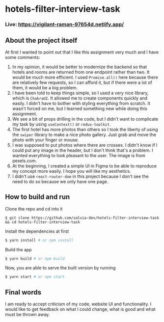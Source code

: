 # hotels-filter-interview-task

### Live: https://vigilant-raman-97654d.netlify.app/

## About the project itself

At first I wanted to point out that I like this assignment very much and I have some comments: <br />

1. In my opinion, it would be better to modernize the backend so that hotels and rooms are returned from one endpoint rather than two. It would be much more efficient. I used `Promise.all()` here because there are relatively few requests, so I can afford it, but if there were a lot of them, it would be a big problem.
2. I have been told to keep things simple, so I used a very nice library, which is `ChakraUI`. It allowed me to create components quickly and easily. I didn't have to bother with styling everything from scratch. It wasn't forced on me, but I learned something new while doing this assignment.
3. We see a bit of props drilling in the code, but I didn't want to complicate my task by using `useContext()` or `redux-toolkit`.
4. The first hotel has more photos than others so I took the liberty of using the `swiper` library to make a nice photo gallery. Just grab and move the photo with your finger or mouse.
5. I was supposed to put photos where there are crosses. I didn't know if I could put any image in the header, but I don't think that's a problem. I wanted everything to look pleasant to the user. The image is from pexels.com.
6. At the beginning, I created a simple UI in Figma to be able to reproduce my concept more easily. I hope you will like my aesthetics.
7. I didn't use `react-router-dom` in this project because I don't see the need to do so because we only have one page.

## How to build and run

Clone the repo and cd into it

```
$ git clone https://github.com/salvia-dev/hotels-filter-interview-task && cd hotels-filter-interview-task
```

Install the dependencies at first

```zsh
$ yarn install # or npm install
```

Build the app

```zsh
$ yarn build # or npm build
```

Now, you are able to serve the built version by running

```zsh
$ yarn start # or npm start
```

## Final words

I am ready to accept criticism of my code, website UI and functionality. I would like to get feedback on what I could change, what is good and what must be thrown away.

